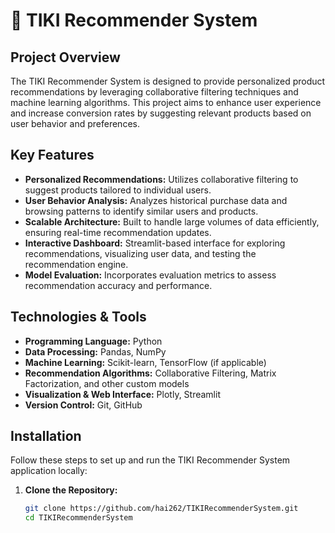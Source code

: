 # 🛒 TIKI Recommender System

## Project Overview
The TIKI Recommender System is designed to provide personalized product recommendations by leveraging collaborative filtering techniques and machine learning algorithms. This project aims to enhance user experience and increase conversion rates by suggesting relevant products based on user behavior and preferences.

## Key Features
- **Personalized Recommendations:** Utilizes collaborative filtering to suggest products tailored to individual users.
- **User Behavior Analysis:** Analyzes historical purchase data and browsing patterns to identify similar users and products.
- **Scalable Architecture:** Built to handle large volumes of data efficiently, ensuring real-time recommendation updates.
- **Interactive Dashboard:** Streamlit-based interface for exploring recommendations, visualizing user data, and testing the recommendation engine.
- **Model Evaluation:** Incorporates evaluation metrics to assess recommendation accuracy and performance.

## Technologies & Tools
- **Programming Language:** Python
- **Data Processing:** Pandas, NumPy
- **Machine Learning:** Scikit-learn, TensorFlow (if applicable)
- **Recommendation Algorithms:** Collaborative Filtering, Matrix Factorization, and other custom models
- **Visualization & Web Interface:** Plotly, Streamlit
- **Version Control:** Git, GitHub

## Installation
Follow these steps to set up and run the TIKI Recommender System application locally:

1. **Clone the Repository:**
   ```bash
   git clone https://github.com/hai262/TIKIRecommenderSystem.git
   cd TIKIRecommenderSystem
